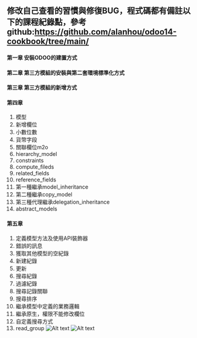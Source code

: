 ## 修改自己查看的習慣與修復BUG，程式碼都有備註以下的課程紀錄點，參考github:https://github.com/alanhou/odoo14-cookbook/tree/main/

#### 第一章 安裝ODOO的建置方式

#### 第二章 第三方模組的安裝與第二套環境標準化方式

#### 第三章 第三方模組的新增方式

#### 第四章
1. 模型
2. 新增欄位
3. 小數位數
4. 貨幣字段
5. 關聯欄位m2o
6. hierarchy_model
7. constraints
8. compute_fileds
9. related_fields
10. reference_fields
11. 第一種繼承model_inheritance
12. 第二種繼承copy_model
13. 第三種代理繼承delegation_inheritance
14. abstract_models

#### 第五章
1. 定義模型方法及使用API裝飾器
2. 錯誤的訊息
3. 獲取其他模型的空紀錄
4. 新建紀錄
5. 更新
6. 搜尋紀錄
8. 過濾紀錄
9. 搜尋記錄關聯
10. 搜尋排序
11. 繼承模型中定義的業務邏輯
12. 繼承原生，權限不能修改欄位
13. 自定義搜尋方式
14. read_group
![Alt text](https://imgur.com/KSy3hih.png)
![Alt text](https://imgur.com/MYxPsmH.png)
